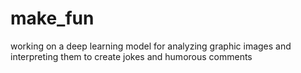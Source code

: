 # make_fun
working on a deep learning model for analyzing graphic images and interpreting them to create jokes and humorous comments
